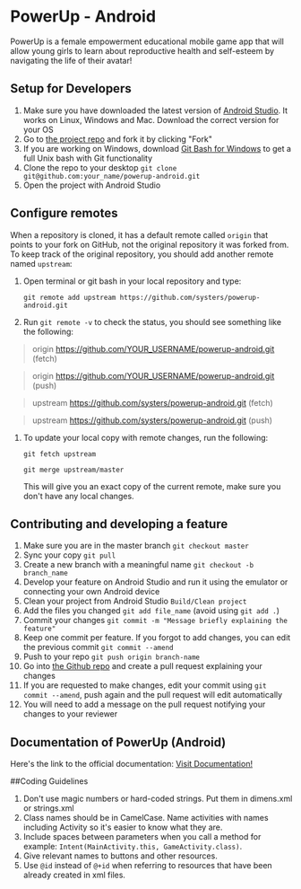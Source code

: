 # PowerUp - Android

PowerUp is a female empowerment educational mobile game app that will allow young girls to learn about reproductive health 
and self-esteem by navigating the life of their avatar!

## Setup for Developers
1. Make sure you have downloaded the latest version of [Android Studio](https://developer.android.com/sdk/index.html). It works on Linux, Windows and Mac. Download the correct version for your OS
1. Go to [the project repo](https://github.com/systers/powerup-android/) and fork it by clicking "Fork" 
1. If you are working on Windows, download [Git Bash for Windows](https://git-for-windows.github.io/) to get a full Unix bash with Git functionality
1. Clone the repo to your desktop `git clone git@github.com:your_name/powerup-android.git`
1. Open the project with Android Studio 

## Configure remotes
When a repository is cloned, it has a default remote called `origin` that points to your fork on GitHub, not the original repository it was forked from. To keep track of the original repository, you should add another remote named `upstream`:

1. Open terminal or git bash in your local repository and type:

   `git remote add upstream https://github.com/systers/powerup-android.git`
  
1. Run `git remote -v` to check the status, you should see something like the following:

  > origin    https://github.com/YOUR_USERNAME/powerup-android.git (fetch)
  
  > origin    https://github.com/YOUR_USERNAME/powerup-android.git (push)
  
  > upstream  https://github.com/systers/powerup-android.git (fetch)
  
  > upstream  https://github.com/systers/powerup-android.git (push)

1. To update your local copy with remote changes, run the following:

   `git fetch upstream`

   `git merge upstream/master`

   This will give you an exact copy of the current remote, make sure you don't have any local changes.

## Contributing and developing a feature
1. Make sure you are in the master branch `git checkout master`
1. Sync your copy `git pull`
1. Create a new branch with a meaningful name `git checkout -b branch_name`
1. Develop your feature on Android Studio and run it using the emulator or connecting your own Android device
1. Clean your project from Android Studio `Build/Clean project`
1. Add the files you changed `git add file_name` (avoid using `git add .`)
1. Commit your changes `git commit -m "Message briefly explaining the feature"`
1. Keep one commit per feature. If you forgot to add changes, you can edit the previous commit `git commit --amend`
1. Push to your repo `git push origin branch-name`
1. Go into [the Github repo](https://github.com/systers/powerup-android/) and create a pull request explaining your changes
1. If you are requested to make changes, edit your commit using `git commit --amend`, push again and the pull request will edit automatically
1. You will need to add a message on the pull request notifying your changes to your reviewer

## Documentation of PowerUp (Android)
Here's the link to the official documentation:
[Visit Documentation!](http://chetnagsocpowerupandroid.blogspot.in/2015/05/database-design.html)

##Coding Guidelines
1. Don't use magic numbers or hard-coded strings. Put them in dimens.xml or strings.xml
1. Class names should be in CamelCase. Name activities with names including Activity so it's easier to know what they are.
1. Include spaces between parameters when you call a method for example: `Intent(MainActivity.this, GameActivity.class)`.
1. Give relevant names to buttons and other resources. 
1. Use `@id` instead of `@+id` when referring to resources that have been already created in xml files.

